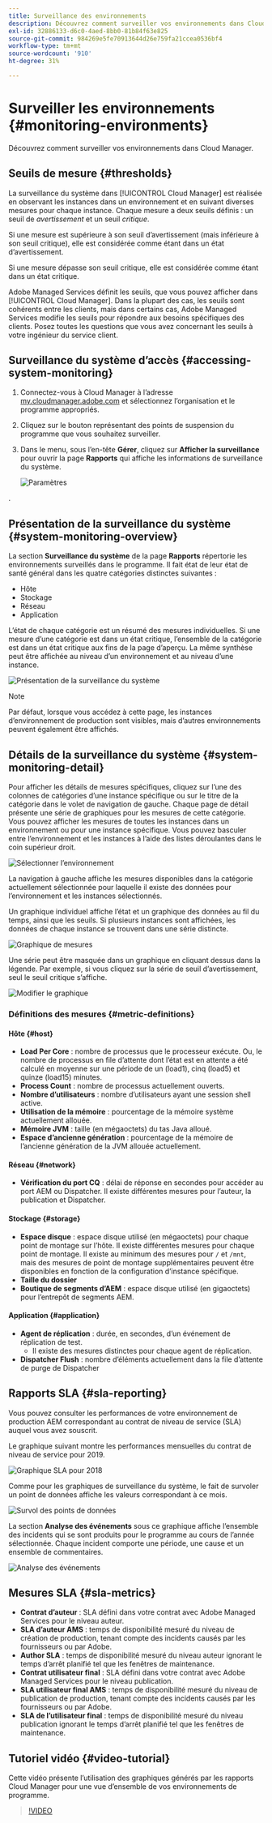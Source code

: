 ```yaml
---
title: Surveillance des environnements
description: Découvrez comment surveiller vos environnements dans Cloud Manager.
exl-id: 32886133-d6c0-4aed-8bb0-81b84f63e825
source-git-commit: 984269e5fe70913644d26e759fa21ccea0536bf4
workflow-type: tm+mt
source-wordcount: '910'
ht-degree: 31%

---
```



# Surveiller les environnements {#monitoring-environments}

Découvrez comment surveiller vos environnements dans Cloud Manager.

## Seuils de mesure {#thresholds}

La surveillance du système dans [!UICONTROL Cloud Manager] est réalisée en observant les instances dans un environnement et en suivant diverses mesures pour chaque instance. Chaque mesure a deux seuils définis : un seuil de *avertissement* et un seuil *critique*.

Si une mesure est supérieure à son seuil d’avertissement (mais inférieure à son seuil critique), elle est considérée comme étant dans un état d’avertissement.

Si une mesure dépasse son seuil critique, elle est considérée comme étant dans un état critique.

Adobe Managed Services définit les seuils, que vous pouvez afficher dans [!UICONTROL Cloud Manager]. Dans la plupart des cas, les seuils sont cohérents entre les clients, mais dans certains cas, Adobe Managed Services modifie les seuils pour répondre aux besoins spécifiques des clients. Posez toutes les questions que vous avez concernant les seuils à votre ingénieur du service client.

## Surveillance du système d’accès {#accessing-system-monitoring}

1. Connectez-vous à Cloud Manager à l’adresse [my.cloudmanager.adobe.com](https://my.cloudmanager.adobe.com) et sélectionnez l’organisation et le programme appropriés.

1. Cliquez sur le bouton représentant des points de suspension du programme que vous souhaitez surveiller.
1. Dans le menu, sous l’en-tête **Gérer**, cliquez sur **Afficher la surveillance** pour ouvrir la page **Rapports** qui affiche les informations de surveillance du système.

   ![Paramètres](/help/assets/first-timea1.png)

.

## Présentation de la surveillance du système {#system-monitoring-overview}

La section **Surveillance du système** de la page **Rapports** répertorie les environnements surveillés dans le programme. Il fait état de leur état de santé général dans les quatre catégories distinctes suivantes :

* Hôte
* Stockage
* Réseau
* Application

L’état de chaque catégorie est un résumé des mesures individuelles. Si une mesure d’une catégorie est dans un état critique, l’ensemble de la catégorie est dans un état critique aux fins de la page d’aperçu. La même synthèse peut être affichée au niveau d’un environnement et au niveau d’une instance.

![Présentation de la surveillance du système](/help/assets/System-Monitoring-Reports.png)

>[!NOTE]
>
>Par défaut, lorsque vous accédez à cette page, les instances d’environnement de production sont visibles, mais d’autres environnements peuvent également être affichés.

## Détails de la surveillance du système {#system-monitoring-detail}

Pour afficher les détails de mesures spécifiques, cliquez sur l’une des colonnes de catégories d’une instance spécifique ou sur le titre de la catégorie dans le volet de navigation de gauche. Chaque page de détail présente une série de graphiques pour les mesures de cette catégorie. Vous pouvez afficher les mesures de toutes les instances dans un environnement ou pour une instance spécifique. Vous pouvez basculer entre l’environnement et les instances à l’aide des listes déroulantes dans le coin supérieur droit.

![Sélectionner l’environnement](/help/assets/System_Monitoring1.png)

La navigation à gauche affiche les mesures disponibles dans la catégorie actuellement sélectionnée pour laquelle il existe des données pour l’environnement et les instances sélectionnés.

Un graphique individuel affiche l’état et un graphique des données au fil du temps, ainsi que les seuils. Si plusieurs instances sont affichées, les données de chaque instance se trouvent dans une série distincte.

![Graphique de mesures](/help/assets/Monitoring_Graphs1.png)

Une série peut être masquée dans un graphique en cliquant dessus dans la légende.
Par exemple, si vous cliquez sur la série de seuil d’avertissement, seul le seuil critique s’affiche.

![Modifier le graphique](/help/assets/Monitoring_Graphs2.png)

### Définitions des mesures {#metric-definitions}

#### Hôte {#host}

* **Load Per Core** : nombre de processus que le processeur exécute. Ou, le nombre de processus en file d’attente dont l’état est en attente a été calculé en moyenne sur une période de un (load1), cinq (load5) et quinze (load15) minutes.
* **Process Count** : nombre de processus actuellement ouverts.
* **Nombre d’utilisateurs** : nombre d’utilisateurs ayant une session shell active.
* **Utilisation de la mémoire** : pourcentage de la mémoire système actuellement allouée.
* **Mémoire JVM** : taille (en mégaoctets) du tas Java alloué.
* **Espace d’ancienne génération** : pourcentage de la mémoire de l’ancienne génération de la JVM allouée actuellement.

#### Réseau {#network}

* **Vérification du port CQ** : délai de réponse en secondes pour accéder au port AEM ou Dispatcher. Il existe différentes mesures pour l’auteur, la publication et Dispatcher.

#### Stockage  {#storage}

* **Espace disque** : espace disque utilisé (en mégaoctets) pour chaque point de montage sur l’hôte. Il existe différentes mesures pour chaque point de montage. Il existe au minimum des mesures pour `/` et `/mnt`, mais des mesures de point de montage supplémentaires peuvent être disponibles en fonction de la configuration d’instance spécifique.
* **Taille du dossier**
* **Boutique de segments d’AEM** : espace disque utilisé (en gigaoctets) pour l’entrepôt de segments AEM.

#### Application {#application}

* **Agent de réplication** : durée, en secondes, d’un événement de réplication de test.
   * Il existe des mesures distinctes pour chaque agent de réplication.
* **Dispatcher Flush** : nombre d’éléments actuellement dans la file d’attente de purge de Dispatcher

## Rapports SLA {#sla-reporting}

Vous pouvez consulter les performances de votre environnement de production AEM correspondant au contrat de niveau de service (SLA) auquel vous avez souscrit.

Le graphique suivant montre les performances mensuelles du contrat de niveau de service pour 2019.

![Graphique SLA pour 2018](/help/assets/SLA-Reports-one.png)

Comme pour les graphiques de surveillance du système, le fait de survoler un point de données affiche les valeurs correspondant à ce mois.

![Survol des points de données](/help/assets/SLA-Reports-two.png)

La section **Analyse des événements** sous ce graphique affiche l’ensemble des incidents qui se sont produits pour le programme au cours de l’année sélectionnée. Chaque incident comporte une période, une cause et un ensemble de commentaires.

![Analyse des événements](/help/assets/sla-reporting3.png)

## Mesures SLA {#sla-metrics}

* **Contrat d’auteur** : SLA défini dans votre contrat avec Adobe Managed Services pour le niveau auteur.
* **SLA d’auteur AMS** : temps de disponibilité mesuré du niveau de création de production, tenant compte des incidents causés par les fournisseurs ou par Adobe.
* **Author SLA** : temps de disponibilité mesuré du niveau auteur ignorant le temps d’arrêt planifié tel que les fenêtres de maintenance.
* **Contrat utilisateur final** : SLA défini dans votre contrat avec Adobe Managed Services pour le niveau publication.
* **SLA utilisateur final AMS** : temps de disponibilité mesuré du niveau de publication de production, tenant compte des incidents causés par les fournisseurs ou par Adobe.
* **SLA de l’utilisateur final** : temps de disponibilité mesuré du niveau publication ignorant le temps d’arrêt planifié tel que les fenêtres de maintenance.

## Tutoriel vidéo {#video-tutorial}

Cette vidéo présente l’utilisation des graphiques générés par les rapports Cloud Manager pour une vue d’ensemble de vos environnements de programme.

>[!VIDEO](https://video.tv.adobe.com/v/26315/)
